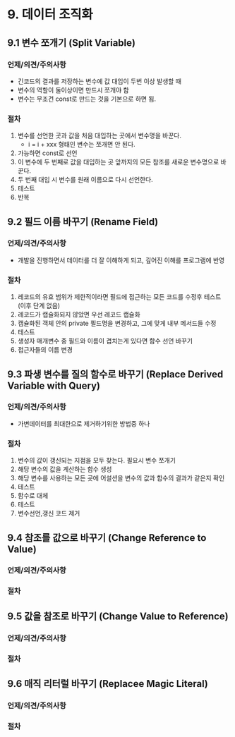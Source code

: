 # 9. 데이터 조직화

## 9.1 변수 쪼개기 (Split Variable)

### 언제/의견/주의사항

- 긴코드의 결과를 저장하는 변수에 값 대입이 두번 이상 발생할 때
- 변수의 역할이 둘이상이면 만드시 쪼개야 함
- 변수는 무조건 const로 만드는 것을 기본으로 하면 됨.

### 절차

1. 변수를 선언한 곳과 값을 처음 대입하는 곳에서 변수명을 바꾼다.
   - i = i + xxx 형태인 변수는 쪼개면 안 된다.
2. 가능하면 const로 선언
3. 이 변수에 두 번째로 값을 대입하는 곳 앞까지의 모든 참조를 새로운 변수명으로 바꾼다.
4. 두 번째 대입 시 변수를 원래 이름으로 다시 선언한다.
5. 테스트
6. 반복

## 9.2 필드 이름 바꾸기 (Rename Field)

### 언제/의견/주의사항

- 개발을 진행하면서 데이터를 더 잘 이해하게 되고, 깊어진 이해를 프로그램에 반영

### 절차

1. 레코드의 유효 범위가 제한적이라면 필드에 접근하는 모든 코드를 수정후 테스트 (이후 단계 없음)
2. 레코드가 캡슐화되지 않았면 우선 레코드 캡슐화
3. 캡슐화된 객체 안의 private 필드명을 변경하고, 그에 맞게 내부 메서드들 수정
4. 테스트
5. 생성자 매개변수 중 필드와 이름이 겹치는게 있다면 함수 선언 바꾸기
6. 접근자들의 이름 변경

## 9.3 파생 변수를 질의 함수로 바꾸기 (Replace Derived Variable with Query)

### 언제/의견/주의사항

- 가변데이터를 최대한으로 제거하기위한 방법중 하나

### 절차

1. 변수의 값이 갱신되는 지점을 모두 찾는다. 필요시 변수 쪼개기
2. 해당 변수의 값을 계산하는 함수 생성
3. 해당 변수를 사용하는 모든 곳에 어설션을 변수의 값과 함수의 결과가 같은지 확인
4. 테스트
5. 함수로 대체
6. 테스트
7. 변수선언,갱신 코드 제거

## 9.4 참조를 값으로 바꾸기 (Change Reference to Value)

### 언제/의견/주의사항

### 절차

## 9.5 값을 참조로 바꾸기 (Change Value to Reference)

### 언제/의견/주의사항

### 절차

## 9.6 매직 리터럴 바꾸기 (Replacee Magic Literal)

### 언제/의견/주의사항

### 절차
